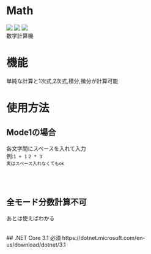 # Math
![](https://img.shields.io/badge/-Windows-0078D6.svg?logo=windows&style=plastic&label=)
![](https://img.shields.io/github/v/release/nfmcpwr/Math?style=plastic)
![](https://img.shields.io/github/downloads/nfmcpwr/Math/total?color=green&style=plastic)<br>
数学計算機

# 機能
単純な計算と1次式,2次式,積分,微分が計算可能

# 使用方法
## Mode1の場合
各文字間にスペースを入れて入力<br>
例:```1 + 1```
   ```2 * 3```
   <br>
   <sub>実はスペース入れなくてもok</sub>
   
  <br>
  <br>
  
  ## 全モード分数計算不可
  あとは使えばわかる

<br>
   ## .NET Core 3.1 必須
   https://dotnet.microsoft.com/en-us/download/dotnet/3.1
